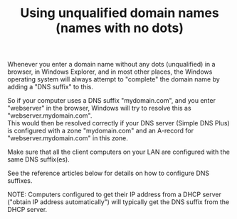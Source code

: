 ﻿---
title: Using unqualified domain names (names with no dots)
category: 3
frontpage: false
comments: true
refs: 63,60,61,62
created-utc: 2019-01-01
modified-utc: 2019-01-01
---
<p>Whenever you enter a domain name without any dots (unqualified) in a browser, in Windows Explorer, and in most other places, the Windows operating system will always attempt to "complete" the domain name by adding a "DNS suffix" to this.</p>
<p>So if your computer uses a DNS suffix "mydomain.com", and you enter "webserver" in the browser, Windows will try to resolve this as "webserver.mydomain.com".<br />
This would then be resolved correctly if your DNS server (Simple DNS Plus) is configured with a zone "mydomain.com" and an A-record for "webserver.mydomain.com" in this zone.</p>
<p>Make sure that all the client computers on your LAN are configured with the same DNS suffix(es).</p>
<p>See the reference articles below for details on how to configure DNS suffixes.</p>
<p>NOTE: Computers configured to get their IP address from a DHCP server ("obtain IP address automatically") will typically get the DNS suffix from the DHCP server.</p>